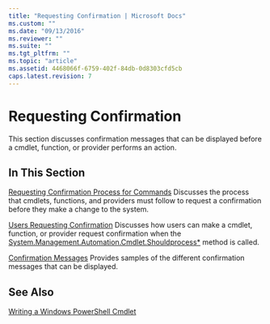 ```yaml
---
title: "Requesting Confirmation | Microsoft Docs"
ms.custom: ""
ms.date: "09/13/2016"
ms.reviewer: ""
ms.suite: ""
ms.tgt_pltfrm: ""
ms.topic: "article"
ms.assetid: 4468066f-6759-402f-84db-0d8303cfd5cb
caps.latest.revision: 7
---
```

# Requesting Confirmation
This section discusses confirmation messages that can be displayed before a cmdlet, function, or provider performs an action.

## In This Section
 [Requesting Confirmation Process for Commands](./requesting-confirmation-from-cmdlets.md)
 Discusses the process that cmdlets, functions, and providers must follow to request a confirmation before they make a change to the system.

 [Users Requesting Confirmation](./users-requesting-confirmation.md)
 Discusses how users can make a cmdlet, function, or provider request confirmation when the [System.Management.Automation.Cmdlet.Shouldprocess*](/dotnet/api/System.Management.Automation.Cmdlet.ShouldProcess) method is called.

 [Confirmation Messages](./confirmation-messages.md)
 Provides samples of the different confirmation messages that can be displayed.

## See Also
 [Writing a Windows PowerShell Cmdlet](./writing-a-windows-powershell-cmdlet.md)

